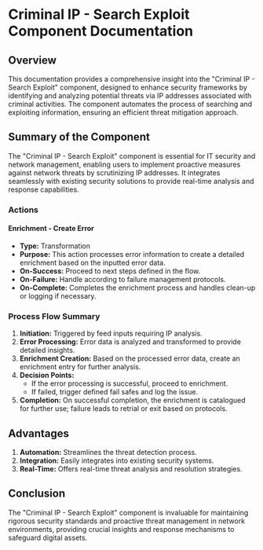 # Criminal IP - Search Exploit Component Documentation

## Overview

This documentation provides a comprehensive insight into the "Criminal IP - Search Exploit" component, designed to enhance security frameworks by identifying and analyzing potential threats via IP addresses associated with criminal activities. The component automates the process of searching and exploiting information, ensuring an efficient threat mitigation approach.

## Summary of the Component

The "Criminal IP - Search Exploit" component is essential for IT security and network management, enabling users to implement proactive measures against network threats by scrutinizing IP addresses. It integrates seamlessly with existing security solutions to provide real-time analysis and response capabilities.

### Actions

#### Enrichment - Create Error

- **Type:** Transformation
- **Purpose:** This action processes error information to create a detailed enrichment based on the inputted error data.
- **On-Success:** Proceed to next steps defined in the flow.
- **On-Failure:** Handle according to failure management protocols.
- **On-Complete:** Completes the enrichment process and handles clean-up or logging if necessary.

### Process Flow Summary

1. **Initiation:** Triggered by feed inputs requiring IP analysis.
2. **Error Processing:** Error data is analyzed and transformed to provide detailed insights.
3. **Enrichment Creation:** Based on the processed error data, create an enrichment entry for further analysis.
4. **Decision Points:**
   - If the error processing is successful, proceed to enrichment.
   - If failed, trigger defined fail safes and log the issue.
5. **Completion:** On successful completion, the enrichment is catalogued for further use; failure leads to retrial or exit based on protocols.

## Advantages

1. **Automation:** Streamlines the threat detection process.
2. **Integration:** Easily integrates into existing security systems.
3. **Real-Time:** Offers real-time threat analysis and resolution strategies.

## Conclusion

The "Criminal IP - Search Exploit" component is invaluable for maintaining rigorous security standards and proactive threat management in network environments, providing crucial insights and response mechanisms to safeguard digital assets.
